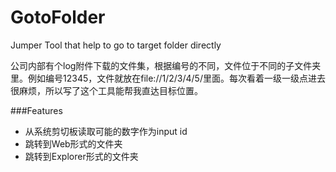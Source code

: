 # GotoFolder
Jumper Tool that help to go to target folder directly

公司内部有个log附件下载的文件集，根据编号的不同，文件位于不同的子文件夹里。例如编号12345，文件就放在file://1/2/3/4/5/里面。每次看着一级一级点进去很麻烦，所以写了这个工具能帮我直达目标位置。


###Features
- 从系统剪切板读取可能的数字作为input id
- 跳转到Web形式的文件夹
- 跳转到Explorer形式的文件夹

